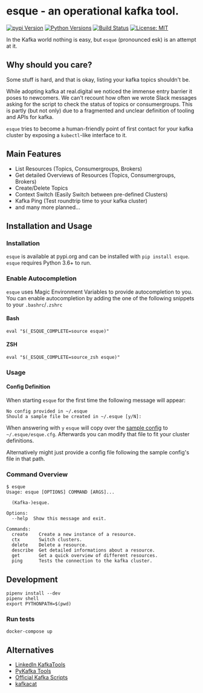# esque - an operational kafka tool.

[![pypi Version](https://img.shields.io/pypi/v/esque.svg)](https://pypi.org/project/esque/) [![Python Versions](https://img.shields.io/pypi/pyversions/esque.svg)](https://pypi.org/project/esque/) [![Build Status](https://travis-ci.org/real-digital/esque.svg?branch=master)](https://travis-ci.org/real-digital/esque) [![License: MIT](https://img.shields.io/badge/License-MIT-yellow.svg)](https://opensource.org/licenses/MIT)

In the Kafka world nothing is easy, but `esque` (pronounced esk) is an attempt at it.

## Why should you care?

Some stuff is hard, and that is okay, listing your kafka topics shouldn't be.

While adopting kafka at real.digital we noticed the immense entry barrier it poses to newcomers. 
We can't recount how often we wrote Slack messages asking for the script to check the status of topics or consumergroups.
This is partly (but not only) due to a fragmented and unclear definition of tooling and APIs for kafka.

`esque` tries to become a human-friendly point of first contact for your kafka cluster by exposing a `kubectl`-like interface to it.

## Main Features

* List Resources (Topics, Consumergroups, Brokers)
* Get detailed Overviews of Resources (Topics, Consumergroups, Brokers)
* Create/Delete Topics
* Context Switch (Easily Switch between pre-defined Clusters)
* Kafka Ping (Test roundtrip time to your kafka cluster)
* and many more planned...

## Installation and Usage

### Installation

`esque` is available at pypi.org and can be installed with `pip install esque`. `esque` requires Python 3.6+ to run.

### Enable Autocompletion

`esque` uses Magic Environment Variables to provide autocompletion to you. You can enable autocompletion by adding the one of the following snippets to your `.bashrc`/`.zshrc` 

#### Bash

```
eval "$(_ESQUE_COMPLETE=source esque)"
```

#### ZSH

```
eval "$(_ESQUE_COMPLETE=source_zsh esque)"
```

### Usage

#### Config Definition

When starting `esque` for the first time the following message will appear:

```
No config provided in ~/.esque
Should a sample file be created in ~/.esque [y/N]:
```

When answering with `y` `esque` will copy over the [sample config](https://github.com/real-digital/esque/blob/master/sample_config.cfg) to `~/.esque/esque.cfg`.
Afterwards you can modify that file to fit your cluster definitions.

Alternatively might just provide a config file following the sample config's file in that path.


### Command Overview

```
$ esque
Usage: esque [OPTIONS] COMMAND [ARGS]...

  (Kafka-)esque.

Options:
  --help  Show this message and exit.

Commands:
  create    Create a new instance of a resource.
  ctx       Switch clusters.
  delete    Delete a resource.
  describe  Get detailed informations about a resource.
  get       Get a quick overview of different resources.
  ping      Tests the connection to the kafka cluster.
```

## Development
```
pipenv install --dev
pipenv shell 
export PYTHONPATH=$(pwd)
```

### Run tests
```
docker-compose up
```

## Alternatives

- [LinkedIn KafkaTools](https://github.com/linkedin/kafka-tools)
- [PyKafka Tools](https://github.com/Parsely/pykafka/blob/master/pykafka/cli/kafka_tools.py)
- [Official Kafka Scripts](https://github.com/apache/kafka/tree/trunk/bin)
- [kafkacat](https://github.com/edenhill/kafkacat)
